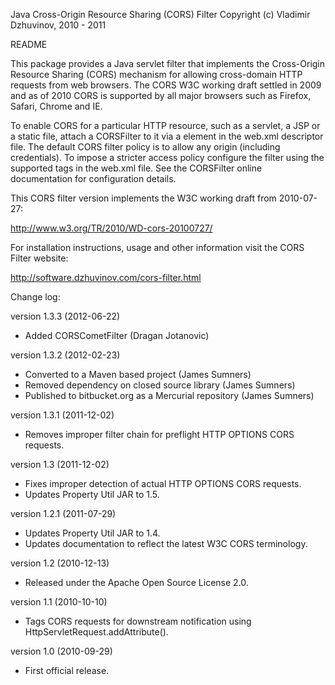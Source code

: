 Java Cross-Origin Resource Sharing (CORS) Filter
Copyright (c) Vladimir Dzhuvinov, 2010 - 2011

README

This package provides a Java servlet filter that implements the Cross-Origin
Resource Sharing (CORS) mechanism for allowing cross-domain HTTP requests from
web browsers. The CORS W3C working draft settled in 2009 and as of 2010 CORS is
supported by all major browsers such as Firefox, Safari, Chrome and IE.

To enable CORS for a particular HTTP resource, such as a servlet, a JSP or a
static file, attach a CORSFilter to it via a <filter-mapping> element in the
web.xml descriptor file. The default CORS filter policy is to allow any origin
(including credentials). To impose a stricter access policy configure the filter
using the supported <init-param> tags in the web.xml file. See the CORSFilter
online documentation for configuration details.

This CORS filter version implements the W3C working draft from 2010-07-27:

  http://www.w3.org/TR/2010/WD-cors-20100727/


For installation instructions, usage and other information visit the CORS Filter
website:

  http://software.dzhuvinov.com/cors-filter.html


Change log:

version 1.3.3 (2012-06-22)
  * Added CORSCometFilter (Dragan Jotanovic)

version 1.3.2 (2012-02-23)
  * Converted to a Maven based project (James Sumners)
  * Removed dependency on closed source library (James Sumners)
  * Published to bitbucket.org as a Mercurial repository (James Sumners)

version 1.3.1 (2011-12-02)
  * Removes improper filter chain for preflight HTTP OPTIONS CORS
    requests.

version 1.3 (2011-12-02)
  * Fixes improper detection of actual HTTP OPTIONS CORS requests.
  * Updates Property Util JAR to 1.5.

version 1.2.1 (2011-07-29)
  * Updates Property Util JAR to 1.4.
  * Updates documentation to reflect the latest W3C CORS terminology.

version 1.2 (2010-12-13)
  * Released under the Apache Open Source License 2.0.

version 1.1 (2010-10-10)
  * Tags CORS requests for downstream notification using
    HttpServletRequest.addAttribute().

version 1.0 (2010-09-29)
  * First official release.